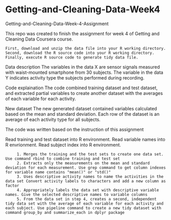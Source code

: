 # Getting-and-Cleaning-Data-Week4

Getting-and-Cleaning-Data-Week-4-Assignment

This repo was created to finish the assignment for week 4 of Getting and Cleaning Data Coursera course.

    First, download and unzip the data file into your R working directory.
    Second, download the R source code into your R working directory.
    Finally, execute R source code to generate tidy data file.


Data description
The variables in the data X are sensor signals measured with waist-mounted smartphone from 30 subjects. The variable in the data Y indicates activity type the subjects performed during recording.

Code explaination
The code combined training dataset and test dataset, and extracted partial variables to create another dataset with the averages of each variable for each activity.

New dataset
The new generated dataset contained variables calculated based on the mean and standard deviation. Each row of the dataset is an average of each activity type for all subjects.

The code was written based on the instruction of this assignment


Read training and test dataset into R environment. Read variable names into R envrionment. Read subject index into R environment.

         1. Merges the training and the test sets to create one data set. Use command rbind to combine training and test set
         2. Extracts only the measurements on the mean and standard deviation for each measurement. Use grep command to get column indexes for variable name contains "mean()" or "std()"
         3. Uses descriptive activity names to name the activities in the data set Convert activity labels to characters and add a new column as factor
         4. Appropriately labels the data set with descriptive variable names. Give the selected descriptive names to variable columns
         5. From the data set in step 4, creates a second, independent tidy data set with the average of each variable for each activity and each subject. Use pipeline command to create a new tidy dataset with command group_by and summarize_each in dplyr package
         
